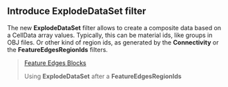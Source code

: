 ## Introduce ExplodeDataSet filter

The new **ExplodeDataSet** filter allows to create a composite data
based on a CellData array values.
Typically, this can be material ids, like groups in OBJ files.
Or other kind of region ids, as generated by the **Connectivity** or
the **FeatureEdgesRegionIds** filters.

> [Feature Edges Blocks](ExplodeDataSet.png)
>
> Using **ExplodeDataSet** after a **FeatureEdgesRegionIds**
